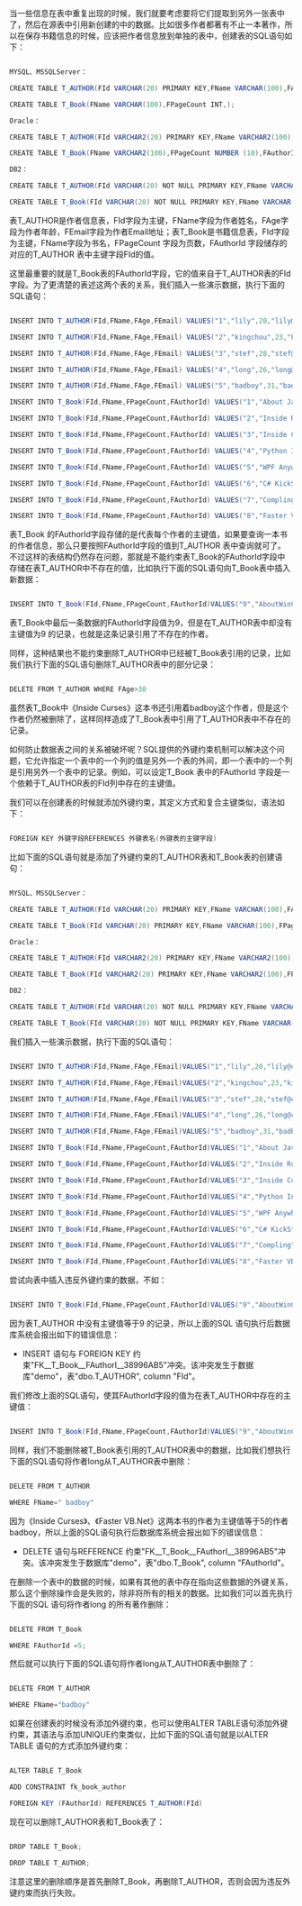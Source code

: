 当一些信息在表中重复出现的时候，我们就要考虑要将它们提取到另外一张表中了，然后在源表中引用新创建的中的数据。比如很多作者都著有不止一本著作，所以在保存书籍信息的时候，应该把作者信息放到单独的表中，创建表的SQL语句如下：
```java  
MYSQL、MSSQLServer：
CREATE TABLE T_AUTHOR(FId VARCHAR(20) PRIMARY KEY,FName VARCHAR(100),FAge INT,FEmail VARCHAR(20));
CREATE TABLE T_Book(FName VARCHAR(100),FPageCount INT,);
Oracle：
CREATE TABLE T_AUTHOR(FId VARCHAR2(20) PRIMARY KEY,FName VARCHAR2(100),FEmail VARCHAR2(20));
CREATE TABLE T_Book(FName VARCHAR2(100),FPageCount NUMBER (10),FAuthorId VARCHAR2(20));
DB2：
CREATE TABLE T_AUTHOR(FId VARCHAR(20) NOT NULL PRIMARY KEY,FName VARCHAR(100),FAge INT,FEmail VARCHAR(20));
CREATE TABLE T_Book(FId VARCHAR(20) NOT NULL PRIMARY KEY,FName VARCHAR(100),FPageCount INT,FAuthorId VARCHAR(20));
```
表T_AUTHOR是作者信息表，FId字段为主键，FName字段为作者姓名，FAge字段为作者年龄，FEmail字段为作者Email地址；表T_Book是书籍信息表，FId字段为主键，FName字段为书名，FPageCount 字段为页数，FAuthorId 字段储存的对应的T_AUTHOR 表中主键字段FId的值。
这里最重要的就是T_Book表的FAuthorId字段，它的值来自于T_AUTHOR表的FId字段。为了更清楚的表述这两个表的关系，我们插入一些演示数据，执行下面的SQL语句：
```java  
INSERT INTO T_AUTHOR(FId,FName,FAge,FEmail) VALUES("1","lily",20,"lily@cownew.com");
INSERT INTO T_AUTHOR(FId,FName,FAge,FEmail) VALUES("2","kingchou",23,"kingchou@cownew.com");
INSERT INTO T_AUTHOR(FId,FName,FAge,FEmail) VALUES("3","stef",28,"stef@cownew.com");
INSERT INTO T_AUTHOR(FId,FName,FAge,FEmail) VALUES("4","long",26,"long@cownew.com");
INSERT INTO T_AUTHOR(FId,FName,FAge,FEmail) VALUES("5","badboy",31,"badboy@cownew.com");
INSERT INTO T_Book(FId,FName,FPageCount,FAuthorId) VALUES("1","About Java",300,"1");
INSERT INTO T_Book(FId,FName,FPageCount,FAuthorId) VALUES("2","Inside Ruby",330,"2");
INSERT INTO T_Book(FId,FName,FPageCount,FAuthorId) VALUES("3","Inside Curses",200,"5");
INSERT INTO T_Book(FId,FName,FPageCount,FAuthorId) VALUES("4","Python InAction",450,"4");
INSERT INTO T_Book(FId,FName,FPageCount,FAuthorId) VALUES("5","WPF Anywhere",250,"1");
INSERT INTO T_Book(FId,FName,FPageCount,FAuthorId) VALUES("6","C# KickStart",280,"3");
INSERT INTO T_Book(FId,FName,FPageCount,FAuthorId) VALUES("7","Compling",800,"1");
INSERT INTO T_Book(FId,FName,FPageCount,FAuthorId) VALUES("8","Faster VB.Net",300,"5");
```
表T_Book 的FAuthorId字段存储的是代表每个作者的主键值，如果要查询一本书的作者信息，那么只要按照FAuthorId字段的值到T_AUTHOR 表中查询就可了。不过这样的表结构仍然存在问题，那就是不能约束表T_Book的FAuthorId字段中存储在表T_AUTHOR中不存在的值，比如执行下面的SQL语句向T_Book表中插入新数据：
```java  
INSERT INTO T_Book(FId,FName,FPageCount,FAuthorId)VALUES("9","AboutWinCE",320,"9");
```
表T_Book中最后一条数据的FAuthorId字段值为9，但是在T_AUTHOR表中却没有主键值为9 的记录，也就是这条记录引用了不存在的作者。
同样，这种结果也不能约束删除T_AUTHOR中已经被T_Book表引用的记录，比如我们执行下面的SQL语句删除T_AUTHOR表中的部分记录：
```java  
DELETE FROM T_AUTHOR WHERE FAge>30
```
虽然表T_Book中《Inside Curses》这本书还引用着badboy这个作者，但是这个作者仍然被删除了，这样同样造成了T_Book表中引用了T_AUTHOR表中不存在的记录。
如何防止数据表之间的关系被破坏呢？SQL提供的外键约束机制可以解决这个问题，它允许指定一个表中的一个列的值是另外一个表的外间，即一个表中的一个列是引用另外一个表中的记录。例如，可以设定T_Book 表中的FAuthorId 字段是一个依赖于T_AUTHOR表的FId列中存在的主键值。
我们可以在创建表的时候就添加外键约束，其定义方式和复合主键类似，语法如下：
```java  
FOREIGN KEY 外键字段REFERENCES 外键表名(外键表的主键字段)
```
比如下面的SQL语句就是添加了外键约束的T_AUTHOR表和T_Book表的创建语句：
```java  
MYSQL、MSSQLServer：
CREATE TABLE T_AUTHOR(FId VARCHAR(20) PRIMARY KEY,FName VARCHAR(100),FAge INT,FEmail VARCHAR(20));
CREATE TABLE T_Book(FId VARCHAR(20) PRIMARY KEY,FName VARCHAR(100),FPageCount INT,FAuthorId VARCHAR(20) ,FOREIGN KEY (FAuthorId) REFERENCES T_AUTHOR(FId));
Oracle：
CREATE TABLE T_AUTHOR(FId VARCHAR2(20) PRIMARY KEY,FName VARCHAR2(100),FAge NUMBER (10),FEmail VARCHAR2(20));
CREATE TABLE T_Book(FId VARCHAR2(20) PRIMARY KEY,FName VARCHAR2(100),FPageCount NUMBER (10),FAuthorId VARCHAR2(20) ,FOREIGN KEY (FAuthorId) REFERENCES T_AUTHOR(FId));
DB2：
CREATE TABLE T_AUTHOR(FId VARCHAR(20) NOT NULL PRIMARY KEY,FName VARCHAR(100),FAge INT,FEmail VARCHAR(20));
CREATE TABLE T_Book(FId VARCHAR(20) NOT NULL PRIMARY KEY,FName VARCHAR(100),FPageCount INT,FAuthorId VARCHAR(20) ,FOREIGN KEY (FAuthorId) REFERENCES T_AUTHOR(FId));
```
我们插入一些演示数据，执行下面的SQL语句：
```java  
INSERT INTO T_AUTHOR(FId,FName,FAge,FEmail)VALUES("1","lily",20,"lily@cownew.com");
INSERT INTO T_AUTHOR(FId,FName,FAge,FEmail)VALUES("2","kingchou",23,"kingchou@cownew.com");
INSERT INTO T_AUTHOR(FId,FName,FAge,FEmail)VALUES("3","stef",28,"stef@cownew.com");
INSERT INTO T_AUTHOR(FId,FName,FAge,FEmail)VALUES("4","long",26,"long@cownew.com");
INSERT INTO T_AUTHOR(FId,FName,FAge,FEmail)VALUES("5","badboy",31,"badboy@cownew.com");
INSERT INTO T_Book(FId,FName,FPageCount,FAuthorId)VALUES("1","About Java",300,"1");
INSERT INTO T_Book(FId,FName,FPageCount,FAuthorId)VALUES("2","Inside Ruby",330,"2");
INSERT INTO T_Book(FId,FName,FPageCount,FAuthorId)VALUES("3","Inside Curses",200,"5");
INSERT INTO T_Book(FId,FName,FPageCount,FAuthorId)VALUES("4","Python InAction",450,"4");
INSERT INTO T_Book(FId,FName,FPageCount,FAuthorId)VALUES("5","WPF Anywhere",250,"1");
INSERT INTO T_Book(FId,FName,FPageCount,FAuthorId)VALUES("6","C# KickStart",280,"3");
INSERT INTO T_Book(FId,FName,FPageCount,FAuthorId)VALUES("7","Compling",800,"1");
INSERT INTO T_Book(FId,FName,FPageCount,FAuthorId)VALUES("8","Faster VB.Net",300,"5");
```
尝试向表中插入违反外键约束的数据，不如：
```java  
INSERT INTO T_Book(FId,FName,FPageCount,FAuthorId)VALUES("9","AboutWinCE",320,"9");
```
因为表T_AUTHOR 中没有主键值等于9 的记录，所以上面的SQL 语句执行后数据库系统会报出如下的错误信息：
* INSERT 语句与 FOREIGN KEY 约束"FK__T_Book__FAuthorI__38996AB5"冲突。该冲突发生于数据库"demo"，表"dbo.T_AUTHOR", column "FId"。
我们修改上面的SQL语句，使其FAuthorId字段的值为在表T_AUTHOR中存在的主键值：
```java  
INSERT INTO T_Book(FId,FName,FPageCount,FAuthorId)VALUES("9","AboutWinCE",320,"3");
```
同样，我们不能删除被T_Book表引用的T_AUTHOR表中的数据，比如我们想执行下面的SQL语句将作者long从T_AUTHOR表中删除：
```java  
DELETE FROM T_AUTHOR
WHERE FName=" badboy"
```
因为《Inside Curses》、《Faster VB.Net》这两本书的作者为主键值等于5的作者badboy，所以上面的SQL语句执行后数据库系统会报出如下的错误信息：
* DELETE 语句与REFERENCE 约束"FK__T_Book__FAuthorI__38996AB5"冲突。该冲突发生于数据库"demo"，表"dbo.T_Book", column "FAuthorId"。
在删除一个表中的数据的时候，如果有其他的表中存在指向这些数据的外键关系，那么这个删除操作会是失败的，除非将所有的相关的数据。比如我们可以首先执行下面的SQL 语句将作者long 的所有著作删除：
```java  
DELETE FROM T_Book
WHERE FAuthorId =5;
```
然后就可以执行下面的SQL语句将作者long从T_AUTHOR表中删除了：
```java  
DELETE FROM T_AUTHOR
WHERE FName="badboy"
```
如果在创建表的时候没有添加外键约束，也可以使用ALTER TABLE语句添加外键约束，其语法与添加UNIQUE约束类似，比如下面的SQL语句就是以ALTER TABLE 语句的方式添加外键约束：
```java  
ALTER TABLE T_Book
ADD CONSTRAINT fk_book_author
FOREIGN KEY (FAuthorId) REFERENCES T_AUTHOR(FId)
```
现在可以删除T_AUTHOR表和T_Book表了：
```java  
DROP TABLE T_Book;
DROP TABLE T_AUTHOR;
```
注意这里的删除顺序是首先删除T_Book，再删除T_AUTHOR，否则会因为违反外键约束而执行失败。